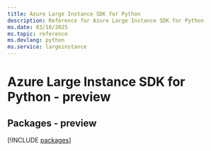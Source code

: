 ```yaml
---
title: Azure Large Instance SDK for Python
description: Reference for Azure Large Instance SDK for Python
ms.date: 03/10/2025
ms.topic: reference
ms.devlang: python
ms.service: largeinstance
---
```

# Azure Large Instance SDK for Python - preview
## Packages - preview
[!INCLUDE [packages](large-instance-index.md)]